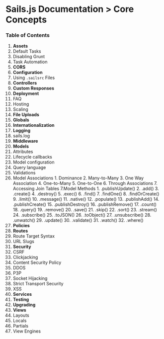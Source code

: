 # Sails.js Documentation > Core Concepts


### Table of Contents

1. **Assets**
  1. Default Tasks
  2. Disabling Grunt
  3. Task Automation
2. **CORS**
3. **Configuration**
  1. Using `.sailsrc` Files
4. **Controllers**
5. **Custom Responses**
6. **Deployment**
  1. FAQ
  2. Hosting
  3. Scaling
7. **File Uploads**
8. **Globals**
9. **Internationalization**
10. **Logging**
  1. sails.log
11. **Middleware**
12. **Models**
  1. Attributes
  2. Lifecycle callbacks
  3. Model configuration
  4. Query language
  5. Validations
  6. Model Associations
    1. Dominance
    2. Many-to-Many
    3. One Way Association
    4. One-to-Many
    5. One-to-One
    6. Through Associations
    7. Accessing Join Tables
  7.Model Methods
    1. .publishUpdate()
    2. .add()
    3. .create()
    4. .destroy()
    5. .exec()
    6. .find()
    7. .findOne()
    8. .findOrCreate()
    9. .limit()
    10. .message()
    11. .native()
    12. .populate()
    13. .publishAdd()
    14. .publishCreate()
    15. .publishDestroy()
    16. .publishRemove()
    17. .count()
    18. .query()
    19. .remove()
    20. .save()
    21. .skip()
    22. .sort()
    23. .stream()
    24. .subscribe()
    25. .toJSON()
    26. .toObject()
    27. .unsubscribe()
    28. .unwatch()
    29. .update()
    30. .validate()
    31. .watch()
    32. .where()
13. **Policies**
14. **Routes**
  1. Route Target Syntax
  2. URL Slugs
15. **Security**
  1. CSRF
  2. Clickjacking
  3. Content Security Policy
  4. DDOS
  5. P3P
  6. Socket Hijacking
  7. Strict Transport Security
  8. XSS
16. **Services**
17. **Testing**
18. **Upgrading**
19. **Views**
  1. Layouts
  2. Locals
  3. Partials
  4. View Engines

<docmeta name="uniqueID" value="home198259">
<docmeta name="displayName" value="--">
